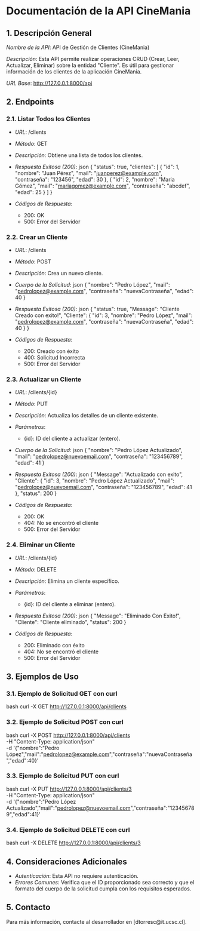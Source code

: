 # Documentación de la API CineMania

## 1. Descripción General

*Nombre de la API*: API de Gestión de Clientes (CineMania)

*Descripción*: Esta API permite realizar operaciones CRUD (Crear, Leer, Actualizar, Eliminar) sobre la entidad "Cliente". Es útil para gestionar información de los clientes de la aplicación CineMania.

*URL Base*: http://127.0.0.1:8000/api

## 2. Endpoints

### 2.1. Listar Todos los Clientes

- *URL*: /clients
- *Método*: GET
- *Descripción*: Obtiene una lista de todos los clientes.
- *Respuesta Exitosa (200)*:
  json
  {
      "status": true,
      "clientes": [
          {
              "id": 1,
              "nombre": "Juan Pérez",
              "mail": "juanperez@example.com",
              "contraseña": "123456",
              "edad": 30
          },
          {
              "id": 2,
              "nombre": "Maria Gómez",
              "mail": "mariagomez@example.com",
              "contraseña": "abcdef",
              "edad": 25
          }
      ]
  }
  
- *Códigos de Respuesta*:
  - 200: OK
  - 500: Error del Servidor

### 2.2. Crear un Cliente

- *URL*: /clients
- *Método*: POST
- *Descripción*: Crea un nuevo cliente.
- *Cuerpo de la Solicitud*:
  json
  {
      "nombre": "Pedro López",
      "mail": "pedrolopez@example.com",
      "contraseña": "nuevaContraseña",
      "edad": 40
  }
  
- *Respuesta Exitosa (200)*:
  json
  {
      "status": true,
      "Message": "Cliente Creado con exito!",
      "Cliente": {
          "id": 3,
          "nombre": "Pedro López",
          "mail": "pedrolopez@example.com",
          "contraseña": "nuevaContraseña",
          "edad": 40
      }
  }
  
- *Códigos de Respuesta*:
  - 200: Creado con éxito
  - 400: Solicitud Incorrecta
  - 500: Error del Servidor

### 2.3. Actualizar un Cliente

- *URL*: /clients/{id}
- *Método*: PUT
- *Descripción*: Actualiza los detalles de un cliente existente.
- *Parámetros*:
  - {id}: ID del cliente a actualizar (entero).
- *Cuerpo de la Solicitud*:
  json
  {
      "nombre": "Pedro López Actualizado",
      "mail": "pedrolopez@nuevoemail.com",
      "contraseña": "123456789",
      "edad": 41
  }
  
- *Respuesta Exitosa (200)*:
  json
  {
      "Message": "Actualizado con exito",
      "Cliente": {
          "id": 3,
          "nombre": "Pedro López Actualizado",
          "mail": "pedrolopez@nuevoemail.com",
          "contraseña": "123456789",
          "edad": 41
      },
      "status": 200
  }
  
- *Códigos de Respuesta*:
  - 200: OK
  - 404: No se encontró el cliente
  - 500: Error del Servidor

### 2.4. Eliminar un Cliente

- *URL*: /clients/{id}
- *Método*: DELETE
- *Descripción*: Elimina un cliente específico.
- *Parámetros*:
  - {id}: ID del cliente a eliminar (entero).
- *Respuesta Exitosa (200)*:
  json
  {
      "Message": "Eliminado Con Exito!",
      "Cliente": "Cliente eliminado",
      "status": 200
  }
  
- *Códigos de Respuesta*:
  - 200: Eliminado con éxito
  - 404: No se encontró el cliente
  - 500: Error del Servidor

## 3. Ejemplos de Uso

### 3.1. Ejemplo de Solicitud GET con curl

bash
curl -X GET http://127.0.0.1:8000/api/clients


### 3.2. Ejemplo de Solicitud POST con curl

bash
curl -X POST http://127.0.0.1:8000/api/clients \
-H "Content-Type: application/json" \
-d '{"nombre":"Pedro López","mail":"pedrolopez@example.com","contraseña":"nuevaContraseña","edad":40}'


### 3.3. Ejemplo de Solicitud PUT con curl

bash
curl -X PUT http://127.0.0.1:8000/api/clients/3 \
-H "Content-Type: application/json" \
-d '{"nombre":"Pedro López Actualizado","mail":"pedrolopez@nuevoemail.com","contraseña":"123456789","edad":41}'


### 3.4. Ejemplo de Solicitud DELETE con curl

bash
curl -X DELETE http://127.0.0.1:8000/api/clients/3


## 4. Consideraciones Adicionales

- *Autenticación*: Esta API no requiere autenticación.
- *Errores Comunes*: Verifica que el ID proporcionado sea correcto y que el formato del cuerpo de la solicitud cumpla con los requisitos esperados.

## 5. Contacto

Para más información, contacte al desarrollador en [dtorresc\@it.ucsc.cl].